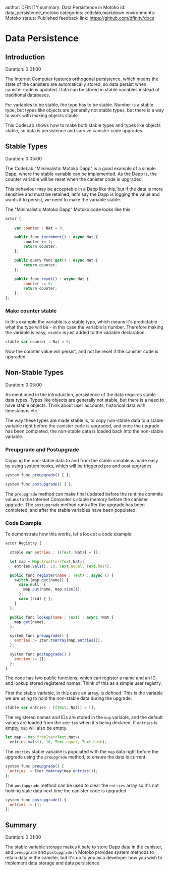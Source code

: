 author: DFINITY
summary: Data Persistence in Motoko
id: data_persistence_motoko
categories: codelab,markdown
environments: Motoko
status: Published
feedback link: https://github.com/dfinity/docs

# Data Persistence

## Introduction
Duration: 0:01:00

The Internet Computer features orthogonal persistence, which means the state of the canisters are automatically stored, so data persist when canister code is updated. Data can be stored in stable variables instead of traditional databases. 

For variables to be stable, the type has to be stable. Number is a stable type, but types like objects are generally not stable types, but there is a way to work with making objects stable. 

This CodeLab shows how to make both stable types and types like objects stable, so data is persistence and survive canister code upgrades.

## Stable Types
Duration: 0:05:00

The CodeLab "Minimalistic Motoko Dapp" is a good example of a simple Dapp, where the stable variable can be implemented. As the Dapp is, the counter variable will be reset when the canister code is upgraded. 

This behaviour may be acceptable in a Dapp like this, but if the data is more sensitive and must be retained, let's say the Dapp is logging the value and wants it to persist, we need to make the variable stable. 

The "Minimalistic Motoko Dapp" Motoko code looks like this:

```javascript
actor {
    
    var counter : Nat = 0;

    public func increment() : async Nat {
        counter += 1;
        return counter;
    };

    public query func get() : async Nat {
        return counter;
    };
    
    public func reset() : async Nat {
        counter := 0;
        return counter;
    };
};
```

### Make counter stable
In this example the variable is a stable type, which means it's predictable what the type will be - in this case the variable is number. Therefore making the variable is easy, `stable` is just added to the variable declaration:

```javascript
stable var counter : Nat = 0;
```
Now the counter value will persist, and not be reset if the canister code is upgraded.

## Non-Stable Types
Duration: 0:05:00

As mentioned in the introduction, persistence of the data requires stable data types. Types like objects are generally not stable, but there is a need to have stable objects. Think about user accounts, historical data with timestamps etc. 

The way these types are made stable is, to copy non-stable data to a stable variable right before the canister code is upgraded, and once the upgrade has been completed, the non-stable data is loaded back into the non-stable variable. 

### Preupgrade and Postupgrade
Copying the non-stable data to and from the stable variable is made easy by using system hooks, which will be triggered pre and post upgrades. 

```javascript
system func preupgrade() { };

system func postupgrade() { };
```

The `preupgrade` method can make final updated before the runtime commits values to the Internet Computer's stable memory before the canister upgrade. The `postupgrade` method runs after the upgrade has been completed, and after the stable variables have been populated.  

### Code Example

To demonstrate how this works, let's look at a code example:

```javascript
actor Registry {

  stable var entries : [(Text, Nat)] = [];

  let map = Map.fromIter<Text,Nat>(
    entries.vals(), 10, Text.equal, Text.hash);

  public func register(name : Text) : async () {
    switch (map.get(name)) {
      case null  {
        map.put(name, map.size());
      };
      case (?id) { };
    }
  };

  public func lookup(name : Text) : async ?Nat {
    map.get(name);
  };

  system func preupgrade() {
    entries := Iter.toArray(map.entries());
  };

  system func postupgrade() {
    entries := [];
  };
}
```

The code has two public functions, which can register a name and an ID, and lookup stored registered names. Think of this as a simple user registry. 

First the stable variable, in this case an array, is defined. This is the variable we are using to hold the non-stable data during the upgrade.

```javascript
stable var entries : [(Text, Nat)] = [];
```

The registered names and IDs are stored in the `map` variable, and the default values are loaded from the `entries` when it's being declared. If `entries` is empty, `map` will also be empty.

```javascript
let map = Map.fromIter<Text,Nat>(
  entries.vals(), 10, Text.equal, Text.hash);
```

The `entries` stable variable is populated with the `map` data right before the upgrade using the `preupgrade` method, to ensure the data is current. 

```javascript
system func preupgrade() {
  entries := Iter.toArray(map.entries());
};
```

The `postupgrade` method can be used to clear the `entries` array so it's not holding stale data next time the canister code is upgraded

```javascript
system func postupgrade() {
  entries := [];
};
```

## Summary
Duration: 0:01:00

The stable variable storage makes it safe to store Dapp data in the canister, and `preupgrade` and `postupgrade` in Motoko provides system methods to retain data in the canister, but it's up to you as a developer how you wish to implement data storage and data persistence. 

